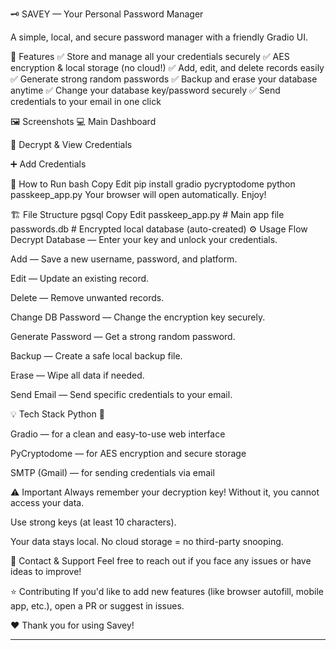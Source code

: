 🗝️ SAVEY — Your Personal Password Manager

A simple, local, and secure password manager with a friendly Gradio UI.

🌟 Features
✅ Store and manage all your credentials securely
✅ AES encryption & local storage (no cloud!)
✅ Add, edit, and delete records easily
✅ Generate strong random passwords
✅ Backup and erase your database anytime
✅ Change your database key/password securely
✅ Send credentials to your email in one click

🖼️ Screenshots
💻 Main Dashboard

🔐 Decrypt & View Credentials

➕ Add Credentials

🚀 How to Run
bash
Copy
Edit
pip install gradio pycryptodome
python passkeep_app.py
Your browser will open automatically. Enjoy!

🏗️ File Structure
pgsql
Copy
Edit
passkeep_app.py       # Main app file
passwords.db          # Encrypted local database (auto-created)
⚙️ Usage Flow
Decrypt Database — Enter your key and unlock your credentials.

Add — Save a new username, password, and platform.

Edit — Update an existing record.

Delete — Remove unwanted records.

Change DB Password — Change the encryption key securely.

Generate Password — Get a strong random password.

Backup — Create a safe local backup file.

Erase — Wipe all data if needed.

Send Email — Send specific credentials to your email.

💡 Tech Stack
Python 🐍

Gradio — for a clean and easy-to-use web interface

PyCryptodome — for AES encryption and secure storage

SMTP (Gmail) — for sending credentials via email

⚠️ Important
Always remember your decryption key! Without it, you cannot access your data.

Use strong keys (at least 10 characters).

Your data stays local. No cloud storage = no third-party snooping.

💌 Contact & Support
Feel free to reach out if you face any issues or have ideas to improve!

⭐ Contributing
If you'd like to add new features (like browser autofill, mobile app, etc.), open a PR or suggest in issues.


❤️ Thank you for using Savey!
****
